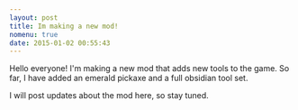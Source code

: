 ```yaml
---
layout: post
title: Im making a new mod!
nomenu: true
date: 2015-01-02 00:55:43
---
```


Hello everyone! I'm making a new mod that adds new tools to the game. So far, I have added an emerald pickaxe and a full obsidian tool set. 

I will post updates about the mod here, so stay tuned. 